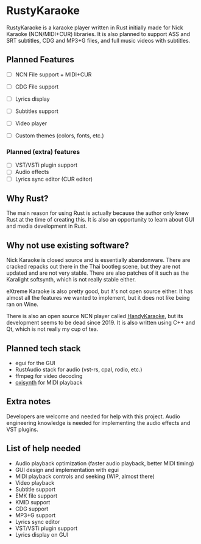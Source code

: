 # RustyKaraoke

RustyKaraoke is a karaoke player written in Rust initially made for Nick Karaoke (NCN/MIDI+CUR) libraries. It is also planned to support ASS and SRT subtitles, CDG and MP3+G files, and full music videos with subtitles.

## Planned Features

- [ ] NCN File support + MIDI+CUR
- [ ] CDG File support
- [ ] Lyrics display
- [ ] Subtitles support
- [ ] Video player
- [ ] Custom themes (colors, fonts, etc.)


### Planned (extra) features

- [ ] VST/VSTi plugin support
- [ ] Audio effects
- [ ] Lyrics sync editor (CUR editor)

## Why Rust?

The main reason for using Rust is actually because the author only knew Rust at the time of creating this. It is also an opportunity to learn about GUI and media development in Rust.

## Why not use existing software?

Nick Karaoke is closed source and is essentially abandonware. There are cracked repacks out there in the Thai bootleg scene, but they are not updated and are not very stable. There are also patches of it such as the Karalight softsynth, which is not really stable either.

eXtreme Karaoke is also pretty good, but it's not open source either. It has almost all the features we wanted to implement, but it does not like being ran on Wine.

There is also an open source NCN player called [HandyKaraoke](https://github.com/pie62/HandyKaraoke), but its development seems to be dead since 2019. It is also written using C++ and Qt, which is not really my cup of tea.

## Planned tech stack

- egui for the GUI
- RustAudio stack for audio (vst-rs, cpal, rodio, etc.)
- ffmpeg for video decoding
- [oxisynth](https://crates.io/crates/oxisynth) for MIDI playback


## Extra notes

Developers are welcome and needed for help with this project.
Audio engineering knowledge is needed for implementing the audio effects and VST plugins.


## List of help needed

- Audio playback optimization (faster audio playback, better MIDI timing)
- GUI design and implementation with egui
- MIDI playback controls and seeking (WIP, almost there)
- Video playback
- Subtitle support
- EMK file support
- KMID support
- CDG support
- MP3+G support
- Lyrics sync editor
- VST/VSTi plugin support
- Lyrics display on GUI